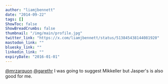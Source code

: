 ```yaml
---
author: "liamjbennett"
date: "2014-09-22"
tags: []
ShowToc: false
ShowBreadCrumbs: false
thumbnail: "/img/main/profile.jpg"
twitter_link: "https://x.com/liamjbennett/status/513845438144081920"
mastodon_link: ""
bluesky_link: ""
linkedin_link: ""
expiryDate: "2016-01-01"
---
```


[@mrzarquon](https://x.com/mrzarquon) [@garethr](https://x.com/garethr) I was going to suggest Mikkeller but Jasper's is also good for me.


